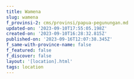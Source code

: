 ```yaml
---
title: Wamena
slug: wamena
f_provinsi-2: cms/provinsi/papua-pegunungan.md
updated-on: '2023-09-10T17:55:05.198Z'
created-on: '2023-09-10T16:28:32.815Z'
published-on: '2023-09-16T12:07:38.345Z'
f_same-with-province-name: false
f_featured: false
f_discover: false
layout: '[location].html'
tags: location
---
```



